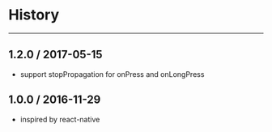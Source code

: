 # History
----

## 1.2.0 / 2017-05-15

- support stopPropagation for onPress and onLongPress

## 1.0.0 / 2016-11-29

- inspired by react-native

